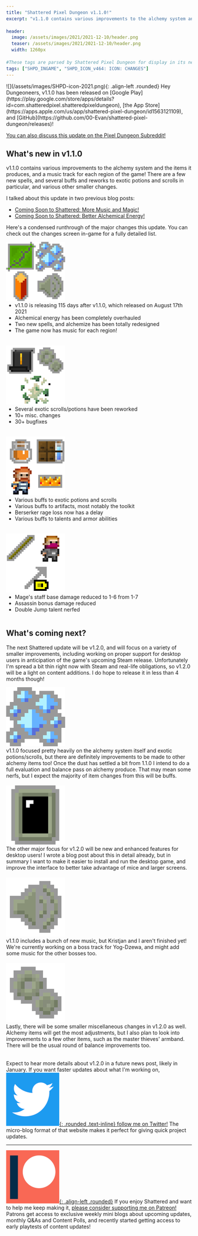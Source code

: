 ```yaml
---
title: "Shattered Pixel Dungeon v1.1.0!"
excerpt: "v1.1.0 contains various improvements to the alchemy system and the items it produces, and a music track for each region of the game! There are a few new spells, and several buffs and reworks to exotic potions and scrolls in particular, and various other smaller changes."

header:
  image: /assets/images/2021/2021-12-10/header.png
  teaser: /assets/images/2021/2021-12-10/header.png
  width: 1260px

#These tags are parsed by Shattered Pixel Dungeon for display in its news feed
tags: ["SHPD_INGAME", "SHPD_ICON_v464: ICON: CHANGES"]
---
```


<div markdown="1" style="display: inline-block;">
![](/assets/images/SHPD-icon-2021.png){: .align-left .rounded} Hey Dungeoneers, v1.1.0 has been released on [Google Play](https://play.google.com/store/apps/details?id=com.shatteredpixel.shatteredpixeldungeon), [the App Store](https://apps.apple.com/us/app/shattered-pixel-dungeon/id1563121109), and [GitHub](https://github.com/00-Evan/shattered-pixel-dungeon/releases)!

[You can also discuss this update on the Pixel Dungeon Subreddit!](https://www.reddit.com/r/PixelDungeon/comments/rdgklp/)

## What's new in v1.1.0

v1.1.0 contains various improvements to the alchemy system and the items it produces, and a music track for each region of the game! There are a few new spells, and several buffs and reworks to exotic potions and scrolls in particular, and various other smaller changes.

I talked about this update in two previous blog posts:<br>
- [Coming Soon to Shattered: More Music and Magic! ](/blog/coming-soon-to-shattered-more-music-and-magic.html)
- [Coming Soon to Shattered: Better Alchemical Energy!](http://localhost:4000/blog/coming-soon-to-shattered-better-alchemical-energy.html)

Here's a condensed runthrough of the major changes this update. You can check out the changes screen in-game for a fully detailed list.

<div style="display: inline-block; margin-bottom: 1.3em; width: 100%">
<p style="margin: 0px"><img src="/assets/images/2021/2021-12-10/new.png" alt="" class="align-left"></p>
<ul style="margin-top: 0px">
  <li>v1.1.0 is releasing 115 days after v1.1.0, which released on August 17th 2021</li>
  <li>Alchemical energy has been completely overhauled</li>
  <li>Two new spells, and alchemize has been totally redesigned</li>
  <li>The game now has music for each region!</li>
</ul>
</div>

<div style="display: inline-block; margin-bottom: 1.3em; width: 100%">
<p style="margin: 0px"><img src="/assets/images/2021/2021-12-10/changes.png" alt="" class="align-left"></p>
<ul style="margin-top: 0px">
  <li>Several exotic scrolls/potions have been reworked</li>
  <li>10+ misc. changes</li>
  <li>30+ bugfixes</li>
</ul>
</div>

<div style="display: inline-block; margin-bottom: 1.3em; width: 100%">
<p style="margin: 0px"><img src="/assets/images/2021/2021-12-10/buffs.png" alt="" class="align-left"></p>
<ul style="margin-top: 0px">
  <li>Various buffs to exotic potions and scrolls</li>
  <li>Various buffs to artifacts, most notably the toolkit</li>
  <li>Berserker rage loss now has a delay</li>
  <li>Various buffs to talents and armor abilities</li>
</ul>
</div>

<div style="display: inline-block; width: 100%">
<p style="margin: 0px"><img src="/assets/images/2021/2021-12-10/nerfs.png" alt="" class="align-left"></p>
<ul style="margin-top: 0px">
  <li>Mage's staff base damage reduced to 1-6 from 1-7</li>
  <li>Assassin bonus damage reduced</li>
  <li>Double Jump talent nerfed</li>
</ul>
</div>

## What's coming next?

The next Shattered update will be v1.2.0, and will focus on a variety of smaller improvements, including working on proper support for desktop users in anticipation of the game's upcoming Steam release. Unfortunately I'm spread a bit thin right now with Steam and real-life obligations, so v1.2.0 will be a light on content additions. I do hope to release it in less than 4 months though!

<div style="display: inline-block; margin-bottom: 1.3em; width: 100%">
<p style="margin: 0px"><img src="/assets/images/2021/2021-12-10/energy.png" alt="" class="align-left"></p>
v1.1.0 focused pretty heavily on the alchemy system itself and exotic potions/scrolls, but there are definitely improvements to be made to other alchemy items too! Once the dust has settled a bit from 1.1.0 I intend to do a full evaluation and balance pass on alchemy produce. That may mean some nerfs, but I expect the majority of item changes from this will be buffs.
</div>

<div style="display: inline-block; margin-bottom: 1.3em; width: 100%">
<p style="margin: 0px"><img src="/assets/images/2021/2021-12-10/desktop.png" alt="" class="align-left"></p>
The other major focus for v1.2.0 will be new and enhanced features for desktop users! I wrote a blog post about this in detail already, but in summary I want to make it easier to install and run the desktop game, and improve the interface to better take advantage of mice and larger screens.
</div>

<div style="display: inline-block; margin-bottom: 1.3em; width: 100%">
<p style="margin: 0px"><img src="/assets/images/2021/2021-12-10/music.png" alt="" class="align-left"></p>
v1.1.0 includes a bunch of new music, but Kristjan and I aren't finished yet! We're currently working on a boss track for Yog-Dzewa, and might add some music for the other bosses too.
</div>

<div style="display: inline-block; margin-bottom: 1.3em; width: 100%">
<p style="margin: 0px"><img src="/assets/images/2021/2021-12-10/misc.png" alt="" class="align-left"></p>
Lastly, there will be some smaller miscellaneous changes in v1.2.0 as well. Alchemy items will get the most adjustments, but I also plan to look into improvements to a few other items, such as the master thieves' armband. There will be the usual round of balance improvements too.
</div>

Expect to hear more details about v1.2.0 in a future news post, likely in January. If you want faster updates about what I'm working on, [![](/assets/images/twitter-icon.png){: .rounded .text-inline} follow me on Twitter!](https://www.twitter.com/ShatteredPixel) The micro-blog format of that website makes it perfect for giving quick project updates.

---

[![](/assets/images/patreon-icon-2021.png){: .align-left .rounded}](https://www.patreon.com/ShatteredPixel) If you enjoy Shattered and want to help me keep making it, [please consider supporting me on Patreon!](https://www.patreon.com/ShatteredPixel) Patrons get access to exclusive weekly mini blogs about upcoming updates, monthly Q&As and Content Polls, and recently started getting access to early playtests of content updates!